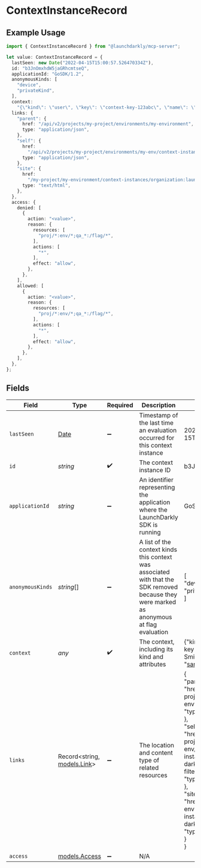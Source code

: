 # ContextInstanceRecord

## Example Usage

```typescript
import { ContextInstanceRecord } from "@launchdarkly/mcp-server";

let value: ContextInstanceRecord = {
  lastSeen: new Date("2022-04-15T15:00:57.526470334Z"),
  id: "b3JnOmxhdW5jaGRhcmtseQ",
  applicationId: "GoSDK/1.2",
  anonymousKinds: [
    "device",
    "privateKind",
  ],
  context:
    "{\"kind\": \"user\", \"key\": \"context-key-123abc\", \"name\": \"Sandy Smith\", \"email\": \"sandy@example.com\"}",
  links: {
    "parent": {
      href: "/api/v2/projects/my-project/environments/my-environment",
      type: "application/json",
    },
    "self": {
      href:
        "/api/v2/projects/my-project/environments/my-env/context-instances/organization:launch-darkly:user:henry?filter=applicationId:\"GoSDK/1.2\"",
      type: "application/json",
    },
    "site": {
      href:
        "/my-project/my-environment/context-instances/organization:launch-darkly:user:henry",
      type: "text/html",
    },
  },
  access: {
    denied: [
      {
        action: "<value>",
        reason: {
          resources: [
            "proj/*:env/*;qa_*:/flag/*",
          ],
          actions: [
            "*",
          ],
          effect: "allow",
        },
      },
    ],
    allowed: [
      {
        action: "<value>",
        reason: {
          resources: [
            "proj/*:env/*;qa_*:/flag/*",
          ],
          actions: [
            "*",
          ],
          effect: "allow",
        },
      },
    ],
  },
};
```

## Fields

| Field                                                                                                                                                                                                                                                                                                                                                                                                                                        | Type                                                                                                                                                                                                                                                                                                                                                                                                                                         | Required                                                                                                                                                                                                                                                                                                                                                                                                                                     | Description                                                                                                                                                                                                                                                                                                                                                                                                                                  | Example                                                                                                                                                                                                                                                                                                                                                                                                                                      |
| -------------------------------------------------------------------------------------------------------------------------------------------------------------------------------------------------------------------------------------------------------------------------------------------------------------------------------------------------------------------------------------------------------------------------------------------- | -------------------------------------------------------------------------------------------------------------------------------------------------------------------------------------------------------------------------------------------------------------------------------------------------------------------------------------------------------------------------------------------------------------------------------------------- | -------------------------------------------------------------------------------------------------------------------------------------------------------------------------------------------------------------------------------------------------------------------------------------------------------------------------------------------------------------------------------------------------------------------------------------------- | -------------------------------------------------------------------------------------------------------------------------------------------------------------------------------------------------------------------------------------------------------------------------------------------------------------------------------------------------------------------------------------------------------------------------------------------- | -------------------------------------------------------------------------------------------------------------------------------------------------------------------------------------------------------------------------------------------------------------------------------------------------------------------------------------------------------------------------------------------------------------------------------------------- |
| `lastSeen`                                                                                                                                                                                                                                                                                                                                                                                                                                   | [Date](https://developer.mozilla.org/en-US/docs/Web/JavaScript/Reference/Global_Objects/Date)                                                                                                                                                                                                                                                                                                                                                | :heavy_minus_sign:                                                                                                                                                                                                                                                                                                                                                                                                                           | Timestamp of the last time an evaluation occurred for this context instance                                                                                                                                                                                                                                                                                                                                                                  | 2022-04-15T15:00:57.526470334Z                                                                                                                                                                                                                                                                                                                                                                                                               |
| `id`                                                                                                                                                                                                                                                                                                                                                                                                                                         | *string*                                                                                                                                                                                                                                                                                                                                                                                                                                     | :heavy_check_mark:                                                                                                                                                                                                                                                                                                                                                                                                                           | The context instance ID                                                                                                                                                                                                                                                                                                                                                                                                                      | b3JnOmxhdW5jaGRhcmtseQ                                                                                                                                                                                                                                                                                                                                                                                                                       |
| `applicationId`                                                                                                                                                                                                                                                                                                                                                                                                                              | *string*                                                                                                                                                                                                                                                                                                                                                                                                                                     | :heavy_minus_sign:                                                                                                                                                                                                                                                                                                                                                                                                                           | An identifier representing the application where the LaunchDarkly SDK is running                                                                                                                                                                                                                                                                                                                                                             | GoSDK/1.2                                                                                                                                                                                                                                                                                                                                                                                                                                    |
| `anonymousKinds`                                                                                                                                                                                                                                                                                                                                                                                                                             | *string*[]                                                                                                                                                                                                                                                                                                                                                                                                                                   | :heavy_minus_sign:                                                                                                                                                                                                                                                                                                                                                                                                                           | A list of the context kinds this context was associated with that the SDK removed because they were marked as anonymous at flag evaluation                                                                                                                                                                                                                                                                                                   | [<br/>"device",<br/>"privateKind"<br/>]                                                                                                                                                                                                                                                                                                                                                                                                      |
| `context`                                                                                                                                                                                                                                                                                                                                                                                                                                    | *any*                                                                                                                                                                                                                                                                                                                                                                                                                                        | :heavy_check_mark:                                                                                                                                                                                                                                                                                                                                                                                                                           | The context, including its kind and attributes                                                                                                                                                                                                                                                                                                                                                                                               | {"kind": "user", "key": "context-key-123abc", "name": "Sandy Smith", "email": "sandy@example.com"}                                                                                                                                                                                                                                                                                                                                           |
| `links`                                                                                                                                                                                                                                                                                                                                                                                                                                      | Record<string, [models.Link](../models/link.md)>                                                                                                                                                                                                                                                                                                                                                                                             | :heavy_minus_sign:                                                                                                                                                                                                                                                                                                                                                                                                                           | The location and content type of related resources                                                                                                                                                                                                                                                                                                                                                                                           | {<br/>"parent": {<br/>"href": "/api/v2/projects/my-project/environments/my-environment",<br/>"type": "application/json"<br/>},<br/>"self": {<br/>"href": "/api/v2/projects/my-project/environments/my-env/context-instances/organization:launch-darkly:user:henry?filter=applicationId:\"GoSDK/1.2\"",<br/>"type": "application/json"<br/>},<br/>"site": {<br/>"href": "/my-project/my-environment/context-instances/organization:launch-darkly:user:henry",<br/>"type": "text/html"<br/>}<br/>} |
| `access`                                                                                                                                                                                                                                                                                                                                                                                                                                     | [models.Access](../models/access.md)                                                                                                                                                                                                                                                                                                                                                                                                         | :heavy_minus_sign:                                                                                                                                                                                                                                                                                                                                                                                                                           | N/A                                                                                                                                                                                                                                                                                                                                                                                                                                          |                                                                                                                                                                                                                                                                                                                                                                                                                                              |